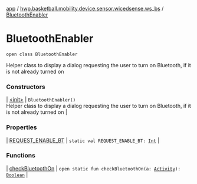 [app](../../index.md) / [hwp.basketball.mobility.device.sensor.wicedsense.ws_bs](../index.md) / [BluetoothEnabler](.)

# BluetoothEnabler

`open class BluetoothEnabler`

Helper class to display a dialog requesting the user to turn on Bluetooth, if it is not already turned on

### Constructors

| [&lt;init&gt;](-init-.md) | `BluetoothEnabler()`<br>Helper class to display a dialog requesting the user to turn on Bluetooth, if it is not already turned on |

### Properties

| [REQUEST_ENABLE_BT](-r-e-q-u-e-s-t_-e-n-a-b-l-e_-b-t.md) | `static val REQUEST_ENABLE_BT: `[`Int`](https://kotlinlang.org/api/latest/jvm/stdlib/kotlin/-int/index.html) |

### Functions

| [checkBluetoothOn](check-bluetooth-on.md) | `open static fun checkBluetoothOn(a: `[`Activity`](https://developer.android.com/reference/android/app/Activity.html)`): `[`Boolean`](https://kotlinlang.org/api/latest/jvm/stdlib/kotlin/-boolean/index.html) |

